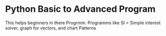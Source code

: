 # Python Basic to Advanced Program
This helps beginners in there Progrmm.
Programms like SI = Simple interest solver, graph for vectors, and chart Patterns
